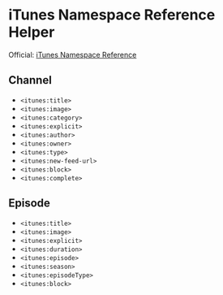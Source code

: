 # iTunes Namespace Reference Helper

Official:  [iTunes Namespace Reference](https://help.apple.com/itc/podcasts_connect/#/itcb54353390)


## Channel

 - `<itunes:title>`
 - `<itunes:image>`
 - `<itunes:category>`
 - `<itunes:explicit>`
 - `<itunes:author>`
 - `<itunes:owner>`
 - `<itunes:type>`
 - `<itunes:new-feed-url>`
 - `<itunes:block>`
 - `<itunes:complete>`


## Episode

 - `<itunes:title>`
 - `<itunes:image>`
 - `<itunes:explicit>`
 - `<itunes:duration>`
 - `<itunes:episode>`
 - `<itunes:season>`
 - `<itunes:episodeType>`
 - `<itunes:block>`